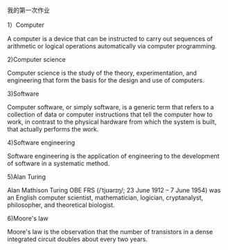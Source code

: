我的第一次作业

1）Computer 

A computer is a device that can be instructed to carry out sequences of arithmetic or logical operations automatically via computer programming.

2)Computer science

Computer science is the study of the theory, experimentation, and engineering that form the basis for the design and use of computers.

3)Software

Computer software, or simply software, is a generic term that refers to a collection of data or computer instructions that tell the computer how to work, in contrast to the physical hardware from which the system is built, that actually performs the work.

4)Software engineering

Software engineering is the application of engineering to the development of software in a systematic method.

5)Alan Turing

Alan Mathison Turing OBE FRS (/ˈtjʊərɪŋ/; 23 June 1912 – 7 June 1954) was an English computer scientist, mathematician, logician, cryptanalyst, philosopher, and theoretical biologist.

6)Moore's law

Moore's law is the observation that the number of transistors in a dense integrated circuit doubles about every two years.
